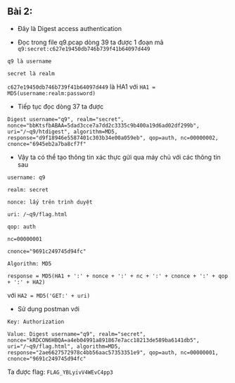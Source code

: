 ## Bài 2:

* Đây là Digest access authentication

* Đọc trong file q9.pcap dòng 39 ta được 1 đoạn mã
`q9:secret:c627e19450db746b739f41b64097d449`

`q9 là username`

`secret là realm`

`c627e19450db746b739f41b64097d449` là HA1 với `HA1 = MD5(username:realm:password)`

* Tiếp tục đọc dòng 37 ta được

`Digest username="q9", realm="secret", nonce="bbKtsfbABAA=5dad3cce7a7dd2c3335c9b400a19d6ad02df299b", uri="/~q9/htdigest", algorithm=MD5, response="d9f18946e5587401c303b34e00a059eb", qop=auth, nc=00000002, cnonce="6945eb2a7ba8cf7f"`

* Vậy ta có thể tạo thông tin xác thực gửi qua máy chủ với các thông tin sau

`username: q9`

`realm: secret`

`nonce: lấy trên trình duyệt`

`uri: /~q9/flag.html`

`qop: auth`

`nc=00000001`

`cnonce="9691c249745d94fc"`

`Algorithm: MD5`

`response = MD5(HA1 + ':' + nonce + ':' + nc + ':' + cnonce + ':' + qop + ':' + HA2)`

với `HA2 = MD5('GET:' + uri)`

* Sử dụng postman với

`Key: Authorization`

```Value: Digest username="q9", realm="secret", nonce="kRDCON6HBQA=a4eb04991a891867e7acc18213de589ba6141db5", uri="/~q9/flag.html", algorithm=MD5, response="2ae6627572978c4bb56aac57353351e9", qop=auth, nc=00000001, cnonce="9691c249745d94fc"```

Ta được flag: `FLAG_YBLyivV4WEvC4pp3`
